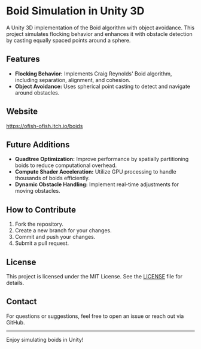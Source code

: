 # Boid Simulation in Unity 3D

A Unity 3D implementation of the Boid algorithm with object avoidance. This project simulates flocking behavior and enhances it with obstacle detection by casting equally spaced points around a sphere.

## Features

- **Flocking Behavior:** Implements Craig Reynolds' Boid algorithm, including separation, alignment, and cohesion.
- **Object Avoidance:** Uses spherical point casting to detect and navigate around obstacles.

## Website

https://ofish-ofish.itch.io/boids

## Future Additions

- **Quadtree Optimization:** Improve performance by spatially partitioning boids to reduce computational overhead.
- **Compute Shader Acceleration:** Utilize GPU processing to handle thousands of boids efficiently.
- **Dynamic Obstacle Handling:** Implement real-time adjustments for moving obstacles.

## How to Contribute

1. Fork the repository.
2. Create a new branch for your changes.
3. Commit and push your changes.
4. Submit a pull request.

## License

This project is licensed under the MIT License. See the [LICENSE](LICENSE) file for details.

## Contact

For questions or suggestions, feel free to open an issue or reach out via GitHub.

---

Enjoy simulating boids in Unity!
